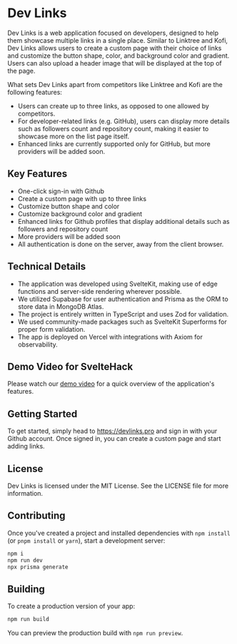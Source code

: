 # Dev Links

Dev Links is a web application focused on developers, designed to help them showcase multiple links in a single place. Similar to Linktree and Kofi, Dev Links allows users to create a custom page with their choice of links and customize the button shape, color, and background color and gradient. Users can also upload a header image that will be displayed at the top of the page.

What sets Dev Links apart from competitors like Linktree and Kofi are the following features:

- Users can create up to three links, as opposed to one allowed by competitors.
- For developer-related links (e.g. GitHub), users can display more details such as followers count and repository count, making it easier to showcase more on the list page itself.
- Enhanced links are currently supported only for GitHub, but more providers will be added soon.

## Key Features

- One-click sign-in with Github
- Create a custom page with up to three links
- Customize button shape and color
- Customize background color and gradient
- Enhanced links for Github profiles that display additional details such as followers and repository count
- More providers will be added soon
- All authentication is done on the server, away from the client browser.

## Technical Details

- The application was developed using SvelteKit, making use of edge functions and server-side rendering wherever possible.
- We utilized Supabase for user authentication and Prisma as the ORM to store data in MongoDB Atlas.
- The project is entirely written in TypeScript and uses Zod for validation.
- We used community-made packages such as SvelteKit Superforms for proper form validation.
- The app is deployed on Vercel with integrations with Axiom for observability.

## Demo Video for SvelteHack

Please watch our [demo video](https://clipchamp.com/watch/kddzJ041PPC) for a quick overview of the application's features.

## Getting Started

To get started, simply head to https://devlinks.pro and sign in with your Github account. Once signed in, you can create a custom page and start adding links.

## License

Dev Links is licensed under the MIT License. See the LICENSE file for more information.

## Contributing

Once you've created a project and installed dependencies with `npm install` (or `pnpm install` or `yarn`), start a development server:

```bash
npm i
npm run dev
npx prisma generate
```

## Building

To create a production version of your app:

```bash
npm run build
```

You can preview the production build with `npm run preview`.
